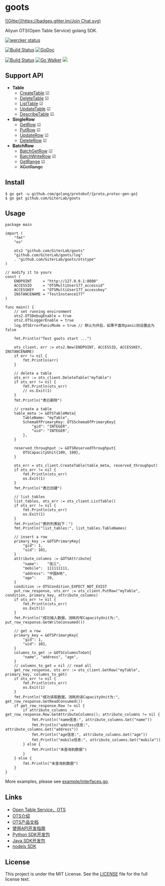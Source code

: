 goots
=====
[![Gitter](https://badges.gitter.im/Join Chat.svg)](https://gitter.im/GiterLab/goots?utm_source=badge&utm_medium=badge&utm_campaign=pr-badge&utm_content=badge)

Aliyun OTS(Open Table Service) golang SDK.

[![wercker status](https://app.wercker.com/status/08d83208aa0215a6d6a0383b9b77b81d/m "wercker status")](https://app.wercker.com/project/bykey/08d83208aa0215a6d6a0383b9b77b81d)

[![Build Status](https://travis-ci.org/GiterLab/goots.svg?branch=master)](https://travis-ci.org/GiterLab/goots)
[![GoDoc](http://godoc.org/github.com/GiterLab/goots?status.svg)](http://godoc.org/github.com/GiterLab/goots)

[![Build Status](https://drone.io/github.com/GiterLab/goots/status.png)](https://drone.io/github.com/GiterLab/goots/latest)
[![Go Walker](http://gowalker.org/api/v1/badge)](http://gowalker.org/github.com/GiterLab/goots)
[![](http://gocover.io/_badge/github.com/GiterLab/goots)](http://gocover.io/github.com/GiterLab/goots)

## Support API
- **Table**
	- [CreateTable](https://github.com/GiterLab/goots/blob/master/doc/goots-doc/CreateTable.md) ☑
	- [DeleteTable](https://github.com/GiterLab/goots/blob/master/doc/goots-doc/DeleteTable.md) ☑
	- [ListTable](https://github.com/GiterLab/goots/blob/master/doc/goots-doc/ListTable.md) ☑
	- [UpdateTable](https://github.com/GiterLab/goots/blob/master/doc/goots-doc/UpdateTable.md) ☑
	- [DescribeTable](https://github.com/GiterLab/goots/blob/master/doc/goots-doc/DescribeTable.md) ☑
- **SingleRow**
	- [GetRow](https://github.com/GiterLab/goots/blob/master/doc/goots-doc/GetRow.md) ☑
	- [PutRow](https://github.com/GiterLab/goots/blob/master/doc/goots-doc/PutRow.md) ☑
	- [UpdateRow](https://github.com/GiterLab/goots/blob/master/doc/goots-doc/UpdateRow.md) ☑
	- [DeleteRow](https://github.com/GiterLab/goots/blob/master/doc/goots-doc/DeleteRow.md) ☑
- **BatchRow**
	- [BatchGetRow](https://github.com/GiterLab/goots/blob/master/doc/goots-doc/BatchGetRow.md) ☑
	- [BatchWriteRow](https://github.com/GiterLab/goots/blob/master/doc/goots-doc/BatchWriteRow.md) ☑
	- [GetRange](https://github.com/GiterLab/goots/blob/master/doc/goots-doc/GetRange.md) ☑
	- <del>XGetRange</del>

## Install

	$ go get -u github.com/golang/protobuf/{proto,protoc-gen-go}
	$ go get github.com/GiterLab/goots

## Usage

	package main

	import (
		"fmt"
		"os"

		ots2 "github.com/GiterLab/goots"
		"github.com/GiterLab/goots/log"
		. "github.com/GiterLab/goots/otstype"
	)

	// modify it to yours
	const (
		ENDPOINT     = "http://127.0.0.1:8800"
		ACCESSID     = "OTSMultiUser177_accessid"
		ACCESSKEY    = "OTSMultiUser177_accesskey"
		INSTANCENAME = "TestInstance177"
	)

	func main() {
		// set running environment
		ots2.OTSDebugEnable = true
		ots2.OTSLoggerEnable = true
		log.OTSErrorPanicMode = true // 默认为开启，如果不喜欢panic则设置此为false

		fmt.Println("Test goots start ...")

		ots_client, err := ots2.New(ENDPOINT, ACCESSID, ACCESSKEY, INSTANCENAME)
		if err != nil {
			fmt.Println(err)
		}

		// delete a table
		ots_err := ots_client.DeleteTable("myTable")
		if ots_err != nil {
			fmt.Println(ots_err)
			// os.Exit(1)
		}
		fmt.Println("表已删除")

		// create a table
		table_meta := &OTSTableMeta{
			TableName: "myTable",
			SchemaOfPrimaryKey: OTSSchemaOfPrimaryKey{
				"gid": "INTEGER",
				"uid": "INTEGER",
			},
		}

		reserved_throughput := &OTSReservedThroughput{
			OTSCapacityUnit{100, 100},
		}

		ots_err = ots_client.CreateTable(table_meta, reserved_throughput)
		if ots_err != nil {
			fmt.Println(ots_err)
			os.Exit(1)
		}
		fmt.Println("表已创建")

		// list tables
		list_tables, ots_err := ots_client.ListTable()
		if ots_err != nil {
			fmt.Println(ots_err)
			os.Exit(1)
		}
		fmt.Println("表的列表如下：")
		fmt.Println("list_tables:", list_tables.TableNames)

		// insert a row
		primary_key := &OTSPrimaryKey{
			"gid": 1,
			"uid": 101,
		}
		attribute_columns := &OTSAttribute{
			"name":    "张三",
			"mobile":  111111111,
			"address": "中国A地",
			"age":     20,
		}
		condition := OTSCondition_EXPECT_NOT_EXIST
		put_row_response, ots_err := ots_client.PutRow("myTable", condition, primary_key, attribute_columns)
		if ots_err != nil {
			fmt.Println(ots_err)
			os.Exit(1)
		}
		fmt.Println("成功插入数据，消耗的写CapacityUnit为:", put_row_response.GetWriteConsumed())

		// get a row
		primary_key = &OTSPrimaryKey{
			"gid": 1,
			"uid": 101,
		}
		columns_to_get := &OTSColumnsToGet{
			"name", "address", "age",
		}
		// columns_to_get = nil // read all
		get_row_response, ots_err := ots_client.GetRow("myTable", primary_key, columns_to_get)
		if ots_err != nil {
			fmt.Println(ots_err)
			os.Exit(1)
		}
		fmt.Println("成功读取数据，消耗的读CapacityUnit为:", get_row_response.GetReadConsumed())
		if get_row_response.Row != nil {
			if attribute_columns := get_row_response.Row.GetAttributeColumns(); attribute_columns != nil {
				fmt.Println("name信息:", attribute_columns.Get("name"))
				fmt.Println("address信息:", attribute_columns.Get("address"))
				fmt.Println("age信息:", attribute_columns.Get("age"))
				fmt.Println("mobile信息:", attribute_columns.Get("mobile"))
			} else {
				fmt.Println("未查询到数据")
			}
		} else {
			fmt.Println("未查询到数据")
		}
	}

More examples, please see [example/interfaces.go](https://github.com/GiterLab/goots/blob/master/example/interfaces.go).

## Links
- [Open Table Service，OTS](http://www.aliyun.com/product/ots)
- [OTS介绍](http://help.aliyun.com/list/11115779.html?spm=5176.383723.9.2.RYJAsQ)
- [OTS产品文档](http://oss.aliyuncs.com/aliyun_portal_storage/help/ots/OTS%20User%20Guide_Protobuf%20API%202%200%20Reference.pdf?spm=5176.383723.9.7.RYJAsQ&file=OTS%20User%20Guide_Protobuf%20API%202%200%20Reference.pdf)
- [使用API开发指南](http://help.aliyun.com/view/11108328_13761831.html?spm=5176.383723.9.6.RYJAsQ)
- [Python SDK开发包](http://oss.aliyuncs.com/aliyun_portal_storage/help/ots/ots_python_sdk_2.0.2.zip?spm=5176.383723.9.8.RYJAsQ&file=ots_python_sdk_2.0.2.zip)
- [Java SDK开发包](http://oss.aliyuncs.com/aliyun_portal_storage/help/ots/aliyun-openservices-OTS-2.0.4.zip?spm=5176.383723.9.9.RYJAsQ&file=aliyun-openservices-OTS-2.0.4.zip)
- [nodejs SDK](https://github.com/alibaba/ots)

## License

This project is under the MIT License. See the [LICENSE](https://github.com/GiterLab/goots/blob/master/LICENSE) file for the full license text.
